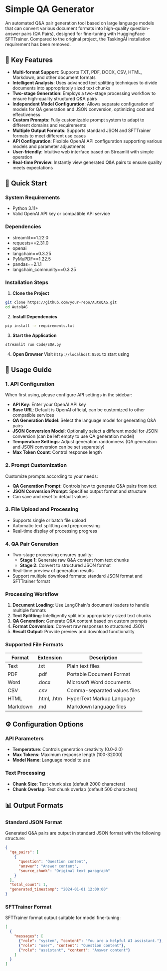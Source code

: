 # Simple QA Generator

An automated Q&A pair generation tool based on large language models that can convert various document formats into high-quality question-answer pairs (QA Pairs), designed for fine-tuning with HuggingFace SFTTrainer. 
Compared to the original project, the TaskingAI installation requirement has been removed.

## 🌟 Key Features

- **Multi-format Support**: Supports TXT, PDF, DOCX, CSV, HTML, Markdown, and other document formats
- **Intelligent Analysis**: Uses advanced text splitting techniques to divide documents into appropriately sized text chunks
- **Two-stage Generation**: Employs a two-stage processing workflow to ensure high-quality structured Q&A pairs
- **Independent Model Configuration**: Allows separate configuration of models for QA generation and JSON conversion, optimizing cost and effectiveness
- **Custom Prompts**: Fully customizable prompt system to adapt to different domains and requirements
- **Multiple Output Formats**: Supports standard JSON and SFTTrainer formats to meet different use cases
- **API Configuration**: Flexible OpenAI API configuration supporting various models and parameter adjustments
- **User-friendly**: Intuitive web interface based on Streamlit with simple operation
- **Real-time Preview**: Instantly view generated Q&A pairs to ensure quality meets expectations

## 🚀 Quick Start

### System Requirements

- Python 3.11+
- Valid OpenAI API key or compatible API service

### Dependencies

- streamlit==1.22.0
- requests==2.31.0
- openai
- langchain==0.3.25
- PyMuPDF==1.22.5
- pandas==2.1.1
- langchain_community==0.3.25

### Installation Steps

1. **Clone the Project**
```bash
git clone https://github.com/your-repo/AutoQAG.git
cd AutoQAG
```

2. **Install Dependencies**
```bash
pip install -r requirements.txt
```

3. **Start the Application**
```bash
streamlit run Code/SQA.py
```

4. **Open Browser**
Visit `http://localhost:8501` to start using

## 🔧 Usage Guide

### 1. API Configuration

When first using, please configure API settings in the sidebar:

- **API Key**: Enter your OpenAI API key
- **Base URL**: Default is OpenAI official, can be customized to other compatible services
- **QA Generation Model**: Select the language model for generating Q&A pairs
- **JSON Conversion Model**: Optionally select a different model for JSON conversion (can be left empty to use QA generation model)
- **Temperature Settings**: Adjust generation randomness (QA generation and JSON conversion can be set separately)
- **Max Token Count**: Control response length

### 2. Prompt Customization

Customize prompts according to your needs:

- **QA Generation Prompt**: Controls how to generate Q&A pairs from text
- **JSON Conversion Prompt**: Specifies output format and structure
- Can save and reset to default values

### 3. File Upload and Processing

- Supports single or batch file upload
- Automatic text splitting and preprocessing
- Real-time display of processing progress

### 4. QA Pair Generation

- Two-stage processing ensures quality:
  - **Stage 1**: Generate raw Q&A content from text chunks
  - **Stage 2**: Convert to structured JSON format
- Real-time preview of generation results
- Support multiple download formats: standard JSON format and SFTTrainer format

### Processing Workflow

1. **Document Loading**: Use LangChain's document loaders to handle multiple formats
2. **Text Splitting**: Intelligently split into appropriately sized text chunks
3. **QA Generation**: Generate Q&A content based on custom prompts
4. **Format Conversion**: Convert raw responses to structured JSON
5. **Result Output**: Provide preview and download functionality

### Supported File Formats

| Format | Extension | Description |
|--------|-----------|-------------|
| Text | .txt | Plain text files |
| PDF | .pdf | Portable Document Format |
| Word | .docx | Microsoft Word documents |
| CSV | .csv | Comma-separated values files |
| HTML | .html, .htm | HyperText Markup Language |
| Markdown | .md | Markdown language files |

## ⚙️ Configuration Options

### API Parameters

- **Temperature**: Controls generation creativity (0.0-2.0)
- **Max Tokens**: Maximum response length (100-32000)
- **Model Name**: Language model to use

### Text Processing

- **Chunk Size**: Text chunk size (default 2000 characters)
- **Chunk Overlap**: Text chunk overlap (default 500 characters)

## 📊 Output Formats

### Standard JSON Format

Generated Q&A pairs are output in standard JSON format with the following structure:

```json
{
  "qa_pairs": [
    {
      "question": "Question content",
      "answer": "Answer content",
      "source_chunk": "Original text paragraph"
    }
  ],
  "total_count": 1,
  "generated_timestamp": "2024-01-01 12:00:00"
}
```

### SFTTrainer Format

SFTTrainer format output suitable for model fine-tuning:

```json
[
  {
    "messages": [
      {"role": "system", "content": "You are a helpful AI assistant."},
      {"role": "user", "content": "Question content"},
      {"role": "assistant", "content": "Answer content"}
    ]
  }
]
```



